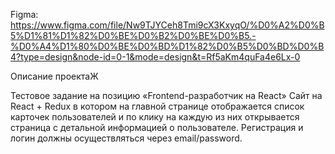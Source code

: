 Figma: https://www.figma.com/file/Nw9TJYCeh8Tmi9cX3KxyqO/%D0%A2%D0%B5%D1%81%D1%82%D0%BE%D0%B2%D0%BE%D0%B5.-%D0%A4%D1%80%D0%BE%D0%BD%D1%82%D0%B5%D0%BD%D0%B4?type=design&node-id=0-1&mode=design&t=Rf5aKm4quFa4e6Lx-0

Описание проектаЖ

Тестовое задание на позицию «Frontend-разработчик на React»
Сайт на React + Redux  в котором на главной странице отображается список карточек пользователей и по клику на каждую из них открывается страница с детальной информацией о пользователе.
Регистрация и логин должны осуществляться через email/password.
